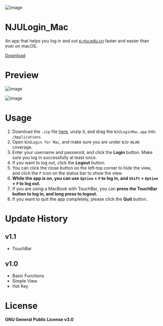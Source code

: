 ![image](https://github.com/songkuixi/NJULogin_Mac/blob/master/Icon/Artboard.png)

# NJULogin_Mac

An app that helps you log in and out [p.nju.edu.cn](http://p.nju.edu.cn) faster and easier than ever on macOS.

[Download](https://github.com/songkuixi/NJULogin_Mac/releases/download/v1.1/NJULoginMac.zip)

# Preview

![image](https://github.com/songkuixi/NJULogin_Mac/blob/master/img.png)

![image](https://github.com/songkuixi/NJULogin_Mac/blob/master/TouchBar-Img.png)

# Usage

1. Download the `.zip` file [here](https://github.com/songkuixi/NJULogin_Mac/releases/download/v1.1/NJULoginMac.zip), unzip it, and drag the `NJULoginMac.app` into `/Applications`.
2. Open `NJULogin for Mac`, and make sure you are under `NJU-WLAN` coverage.
3. Enter your username and password, and click the **Login** button. Make sure you log in successfully at least once.
4. If you want to log out, click the **Logout** button.
5. You can click the close button on the left-top corner to hide the view, and click the `P` icon on the status bar to show the view.
6. **While the app is on, you can use __`Option`__ + __`P`__ to log in, and __`Shift`__ + __`Option`__ + __`P`__ to log out.**
7. If you are using a MacBook with TouchBar, you can **press the TouchBar button to log in, and long press to logout.**
8. If you want to quit the app completely, please click the **Quit** button.

# Update History

## v1.1

* TouchBar

## v1.0

* Basic Functions
* Simple View
* Hot Key

# License

__GNU General Public License v3.0__

